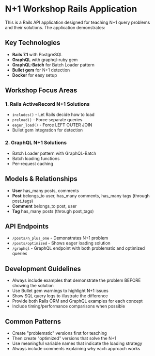 <!-- Use this file to provide workspace-specific custom instructions to Copilot. For more details, visit https://code.visualstudio.com/docs/copilot/copilot-customization#_use-a-githubcopilotinstructionsmd-file -->

# N+1 Workshop Rails Application

This is a Rails API application designed for teaching N+1 query problems and their solutions. The application demonstrates:

## Key Technologies

- **Rails 7.1** with PostgreSQL
- **GraphQL** with graphql-ruby gem
- **GraphQL-Batch** for Batch Loader pattern
- **Bullet gem** for N+1 detection
- **Docker** for easy setup

## Workshop Focus Areas

### 1. Rails ActiveRecord N+1 Solutions

- `includes()` - Let Rails decide how to load
- `preload()` - Force separate queries
- `eager_load()` - Force LEFT OUTER JOIN
- Bullet gem integration for detection

### 2. GraphQL N+1 Solutions

- Batch Loader pattern with GraphQL-Batch
- Batch loading functions
- Per-request caching

## Models & Relationships

- **User** has_many posts, comments
- **Post** belongs_to user, has_many comments, has_many tags (through post_tags)
- **Comment** belongs_to post, user
- **Tag** has_many posts (through post_tags)

## API Endpoints

- `/posts/n_plus_one` - Demonstrates N+1 problem
- `/posts/optimized` - Shows eager loading solution
- `/graphql` - GraphQL endpoint with both problematic and optimized queries

## Development Guidelines

- Always include examples that demonstrate the problem BEFORE showing the solution
- Use Bullet gem warnings to highlight N+1 issues
- Show SQL query logs to illustrate the difference
- Provide both Rails ORM and GraphQL examples for each concept
- Include timing/performance comparisons when possible

## Common Patterns

- Create "problematic" versions first for teaching
- Then create "optimized" versions that solve the N+1
- Use meaningful variable names that indicate the loading strategy
- Always include comments explaining why each approach works
